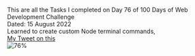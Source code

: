 This are all the Tasks I completed on Day 76 of 100 Days of Web Development Challenge<br>
Dated: 15 August 2022<br>
Learned to create custom Node terminal commands, <br>
[My Tweet on this](https://twitter.com/Saurav_Navdhare/status/1559201086983925762)<br>
![76%](https://progress-bar.dev/76)<br>
